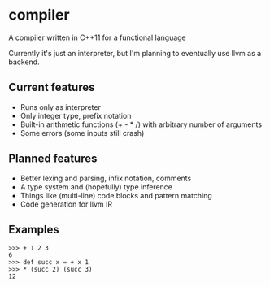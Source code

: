 compiler
========

A compiler written in C++11 for a functional language

Currently it's just an interpreter, but I'm planning to eventually use llvm as a backend.

## Current features
- Runs only as interpreter
- Only integer type, prefix notation
- Built-in arithmetic functions (+ - * /) with arbitrary number of arguments
- Some errors (some inputs still crash)

## Planned features
- Better lexing and parsing, infix notation, comments
- A type system and (hopefully) type inference
- Things like (multi-line) code blocks and pattern matching
- Code generation for llvm IR

## Examples
    >>> + 1 2 3
    6
    >>> def succ x = + x 1
    >>> * (succ 2) (succ 3)
    12
    
